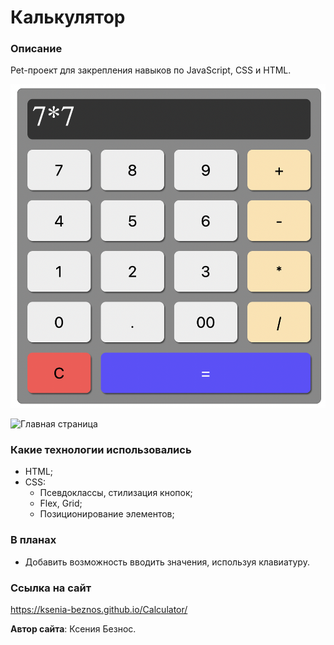 # Калькулятор

### Описание
Pet-проект для закрепления навыков по JavaScript, CSS и HTML.

![Alt-шапка](/images/%D0%9A%D0%B0%D0%BB%D1%8C%D0%BA%D1%83%D0%BB%D1%8F%D1%82%D0%BE%D1%80.png)

![Главная страница](images/mainPage.png)
  
### **Какие технологии использовались**
* HTML;
*  CSS:
    - Псевдоклассы, стилизация кнопок;
    - Flex, Grid;
    - Позиционирование элементов;

### **В планах**
* Добавить возможность вводить значения, используя клавиатуру.

### **Ссылка на сайт**
https://ksenia-beznos.github.io/Calculator/

**Автор сайта**: Ксения Безнос.





